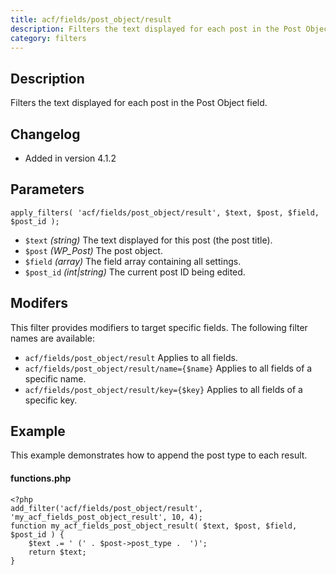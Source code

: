```yaml
---
title: acf/fields/post_object/result
description: Filters the text displayed for each post in the Post Object field.
category: filters
---
```


## Description
Filters the text displayed for each post in the Post Object field.

## Changelog
- Added in version 4.1.2

## Parameters
```
apply_filters( 'acf/fields/post_object/result', $text, $post, $field, $post_id );
```
- `$text`		*(string)*		The text displayed for this post (the post title).
- `$post`		*(WP_Post)*		The post object.
- `$field`		*(array)*		The field array containing all settings.
- `$post_id`	*(int|string)*	The current post ID being edited.

## Modifers
This filter provides modifiers to target specific fields. The following filter names are available:
- `acf/fields/post_object/result` 				Applies to all fields.
- `acf/fields/post_object/result/name={$name}` 	Applies to all fields of a specific name.
- `acf/fields/post_object/result/key={$key}` 	Applies to all fields of a specific key.

## Example
This example demonstrates how to append the post type to each result.

#### functions.php
```
<?php
add_filter('acf/fields/post_object/result', 'my_acf_fields_post_object_result', 10, 4);
function my_acf_fields_post_object_result( $text, $post, $field, $post_id ) {
	$text .= ' (' . $post->post_type .  ')';
    return $text;
}
```
